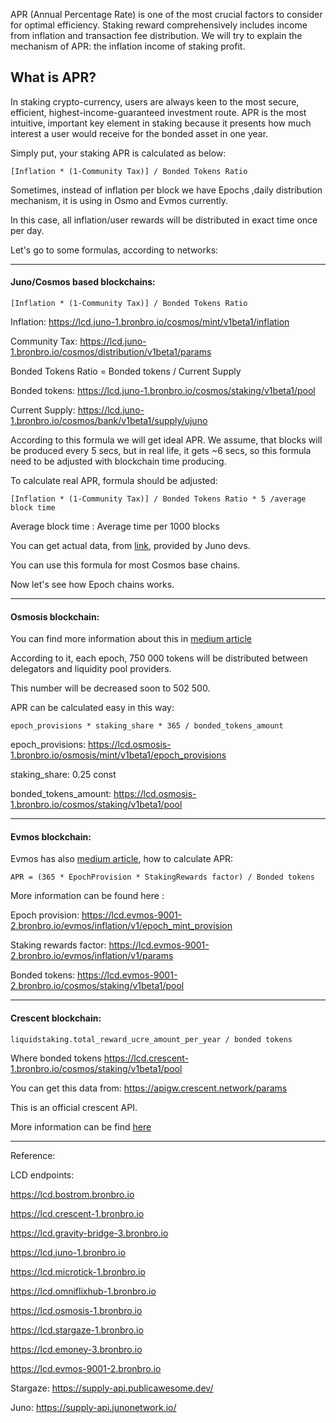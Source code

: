 


APR (Annual Percentage Rate) is one of the most crucial factors to consider for optimal efficiency. Staking reward comprehensively includes income from inflation and transaction fee distribution. We will  try to explain the mechanism of APR: the inflation income of staking profit.

## What is APR?
In staking crypto-currency, users are always keen to the most secure, efficient, highest-income-guaranteed investment route. APR is the most intuitive, important key element in staking because it presents how much interest a user would receive for the bonded asset in one year.

Simply put, your staking APR is calculated as below:

    [Inflation * (1-Community Tax)] / Bonded Tokens Ratio

Sometimes, instead of inflation per block we have Epochs ,daily distribution mechanism, it is  using in Osmo and Evmos currently.

In this case, all inflation/user rewards will be distributed in exact time once per day.

Let's go to some formulas, according to networks:

---
#### Juno/Cosmos based  blockchains:



    [Inflation * (1-Community Tax)] / Bonded Tokens Ratio
    
Inflation: https://lcd.juno-1.bronbro.io/cosmos/mint/v1beta1/inflation

Community Tax: https://lcd.juno-1.bronbro.io/cosmos/distribution/v1beta1/params

Bonded Tokens Ratio = Bonded tokens / Current Supply

Bonded tokens: https://lcd.juno-1.bronbro.io/cosmos/staking/v1beta1/pool

Current Supply: https://lcd.juno-1.bronbro.io/cosmos/bank/v1beta1/supply/ujuno

According to this formula we will get ideal APR. We assume, that blocks will be produced       every 5 secs, but in real life, it gets ~6 secs, so this formula need to be adjusted with blockchain time producing.

To calculate real APR, formula should be adjusted:

    [Inflation * (1-Community Tax)] / Bonded Tokens Ratio * 5 /average block time  

Average block time : Average time per 1000 blocks

You can get actual data, from [link](https://supply-api.junonetwork.io/), provided by Juno devs.

You can use this formula for most Cosmos base chains.

Now let's see how Epoch chains works.

---

#### Osmosis blockchain: 

You can find more information about this  in [medium article](https://medium.com/osmosis/osmo-token-distribution-ae27ea2bb4db)

According to it, each epoch, 750 000 tokens will be distributed between delegators and liquidity pool providers.

This number will be decreased soon to 502 500.

APR can be calculated easy in this way:

    epoch_provisions * staking_share * 365 / bonded_tokens_amount

epoch_provisions: https://lcd.osmosis-1.bronbro.io/osmosis/mint/v1beta1/epoch_provisions

staking_share:  0.25 const

bonded_tokens_amount: https://lcd.osmosis-1.bronbro.io/cosmos/staking/v1beta1/pool
   

---

#### Evmos blockchain:

Evmos has also [medium article](https://medium.com/evmos/the-evmos-token-model-edc07014978b), how to calculate APR:

    APR = (365 * EpochProvision * StakingRewards factor) / Bonded tokens

More information can be found here : 

Epoch provision: https://lcd.evmos-9001-2.bronbro.io/evmos/inflation/v1/epoch_mint_provision 

Staking rewards factor: https://lcd.evmos-9001-2.bronbro.io/evmos/inflation/v1/params 

Bonded tokens:  https://lcd.evmos-9001-2.bronbro.io/cosmos/staking/v1beta1/pool

---

#### Crescent blockchain:

    liquidstaking.total_reward_ucre_amount_per_year / bonded tokens

Where bonded tokens https://lcd.crescent-1.bronbro.io/cosmos/staking/v1beta1/pool

You can get this data from: https://apigw.crescent.network/params

This is an official crescent API.

More information can be find [here](https://docs.crescent.network/introduction/liquid-staking/overview-of-staking-rewards)

---

Reference:

LCD endpoints:

https://lcd.bostrom.bronbro.io

https://lcd.crescent-1.bronbro.io

https://lcd.gravity-bridge-3.bronbro.io

https://lcd.juno-1.bronbro.io

https://lcd.microtick-1.bronbro.io

https://lcd.omniflixhub-1.bronbro.io

https://lcd.osmosis-1.bronbro.io

https://lcd.stargaze-1.bronbro.io

https://lcd.emoney-3.bronbro.io

https://lcd.evmos-9001-2.bronbro.io



Stargaze: https://supply-api.publicawesome.dev/

Juno: https://supply-api.junonetwork.io/

